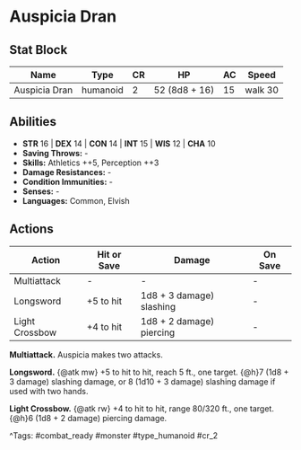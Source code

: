 # Auspicia Dran

## Stat Block

| Name | Type | CR | HP | AC | Speed |
|------|------|----|----|----|-------|
| Auspicia Dran | humanoid | 2 | 52 (8d8 + 16) | 15 | walk 30 |

## Abilities

- **STR** 16 | **DEX** 14 | **CON** 14 | **INT** 15 | **WIS** 12 | **CHA** 10
- **Saving Throws:** -  
- **Skills:** Athletics ++5, Perception ++3  
- **Damage Resistances:** -  
- **Condition Immunities:** -  
- **Senses:** -  
- **Languages:** Common, Elvish


## Actions

| Action | Hit or Save | Damage | On Save |
|--------|--------------|--------|----------|
| Multiattack | - | - | - |
| Longsword | +5 to hit | 1d8 + 3 damage) slashing | - |
| Light Crossbow | +4 to hit | 1d8 + 2 damage) piercing | - |

**Multiattack.** Auspicia makes two attacks.

**Longsword.** {@atk mw} +5 to hit to hit, reach 5 ft., one target. {@h}7 (1d8 + 3 damage) slashing damage, or 8 (1d10 + 3 damage) slashing damage if used with two hands.

**Light Crossbow.** {@atk rw} +4 to hit to hit, range 80/320 ft., one target. {@h}6 (1d8 + 2 damage) piercing damage.


^Tags: #combat_ready #monster #type_humanoid #cr_2